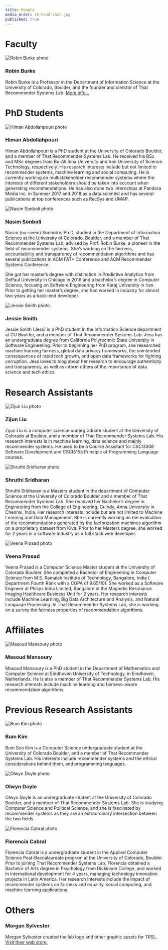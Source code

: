 ```yaml
---
title: People
media_order: rb-head-shot.jpg
published: true
---
```


# Faculty

![Robin Burke photo](rb-head-shot.jpg?resize=120,150&classes=left)
### Robin Burke
Robin Burke is a Professor in the Department of Information Science at the University of Colorado, Boulder, and the founder and director of That Recommender Systems Lab. [More info...](burke)

# PhD Students

![Himan Abdollahpouri photo](Himan.jpg?resize=120,150&classes=left)
### Himan Abdollahpouri
Himan Abdollahpouri is a PhD student at the University of Colorado Boulder, and a member of That Recommender Systems Lab. He received his BSc and MSc degrees from Bu-Ali Sina University and Iran University of Science Technology, respectively. His research interests include but not limited to recommender systems, machine learning and social computing. He is currently working on multistakeholder recommender systems where the interests of different stakeholders should be taken into account when generating recommendations. He has also done two internships at Pandora Media Inc. in Summer 2017 and 2018 as a data scientist and has several publications at top conferences such as RecSys and UMAP. 


![Nasim Sonboli photo](Nasim.jpeg?resize=120,150&classes=left)
### Nasim Sonboli
Nasim (na-seem) Sonboli is Ph.D. student in the Department of Information Science at the University of Colorado, Boulder, and a member of That Recommender Systems Lab, advised by Prof. Robin Burke, a pioneer in the field of recommender systems. She’s working on the fairness, accountability and transparency of recommendation algorithms and has several publications in ACM FAT* Conference and ACM Recommender Systems Conference.

She got her master’s degree with distinction in Predictive Analytics from DePaul University in Chicago in 2016 and a bachelor’s degree in Computer Science, focusing on Software Engineering from Karaj University in Iran. Prior to getting her master’s degree, she had worked in industry for almost two years as a back-end developer.

![Jessie Smith photo](Jessie.JPG?resize=120,150&classes=left)
### Jessie Smith
Jessie Smith (Jess) is a PhD student in the Information Science department at CU Boulder, and a member of That Recommender Systems Lab. Jess has an undergraduate degree from California Polytechnic State University in Software Engineering. Prior to beginning her PhD program, she researched machine learning fairness, global data privacy frameworks, the unintended consequences of rapid tech growth, and open data frameworks for fighting corruption. Jess loves to blog about her research to encourage authenticity and transparency, as well as inform others of the importance of data science and tech ethics.

# Research Assistants 

![Zijun Liu photo](ZijunLiu.jpg?resize=120,150&classes=left)
### Zijun Liu
Zijun Liu is a computer science undergraduate student at the University of Colorado at Boulder, and a member of That Recommender Systems Lab. His research interests is in machine learning, data science and mainly recommender systems. He used to be a Course Assistant for CSCI3308 Software Development and CSCI3155 Principle of Programming Language courses. 

![Shruthi Sridharan photo](shruthi.png?resize=120,150&classes=left)
### Shruthi Sridharan
Shruthi Sridharan is a Masters student in the department of Computer Science at the University of Colorado Boulder and a member of That Recommender Systems Lab. She received her Bachelor’s degree in Engineering from the College of Engineering, Guindy, Anna University in Chennai, India. Her research interests include but are not limited to Machine Learning and Data Management. She is currently working on the evaluation of the recommendations generated by the factorization machines algorithm on a proprietary dataset from Kiva. Prior to her Masters degree, she worked for 2 years in a software industry as a full stack web developer.

![Veena Prasad photo](veena.jpg?resize=120,150&classes=left)
### Veena Prasad
Veena Prasad is a Computer Science Master student at the University of Colorado Boulder. She completed a Bachelor of Engineering in Computer Science from M.S. Ramaiah Institute of Technology, Bangalore, India ( Department Fourth Rank with a CGPA of 9.65/10). She worked as a Software Engineer at Philips India Limited, Bangalore in the Magnetic Resonance Imaging Healthcare Business Unit for 2 years. Her research interests include Machine Learning, Big Data Architecture and Analysis, and Natural Language Processing. In That Recommender Systems Lab, she is working on a survey the fairness properties of recommendation algorithms.

# Affiliates

![Masoud Mansoury photo](MasoudMansoury.jpeg?resize=120,150&classes=left)
### Masoud Mansoury
Masoud Mansoury is a PhD student in the Department of Mathematics and Computer Science at Eindhoven University of Technology, in Eindhoven, Netherlands. He is also a member of That Recommender Systems Lab. His research interests include machine learning and fairness-aware recommendation algorithms.

# Previous Research Assistants

![Bum Kim photo](Bum.jpg?resize=120,150&classes=left)
### Bum Kim
Bum Soo Kim is a Computer Science undergraduate student at the University of Colorado Boulder, and a member of That Recommender Systems Lab. His interests include recommender systems and the ethical considerations behind them, and programming languages.

![Olwyn Doyle photo](Olwyn_.JPG?resize=120,150&classes=left)
### Olwyn Doyle
Olwyn Doyle is an undergraduate student at the University of Colorado Boulder, and a member of That Recommender Systems Lab. She is studying Computer Science and Political Science, and she is fascinated by recommender systems as they are an extraordinary intersection between the two fields.

![Florencia Cabral photo](Florencia.jpeg?resize=120,150&classes=left)
### Florencia Cabral
Florencia Cabral is a undergraduate student in the Applied Computer Science Post-Baccalaureate program at the University of Colorado, Boulder. Prior to joining That Recommender Systems Lab, Florencia obtained a Bachelor of Arts degree in Psychology from Dickinson College, and worked in international development for 4 years, managing technology innovation projects in Latin America. Her research interests include the impact of recommender systems on fairness and equality, social computing, and machine learning applications.


[comment]: # (Possibly Bamshad and John here. And also Weiwen. )

# Others

### Morgan Sylvester
Morgan Sylvester created the lab logo and other graphic assets for TRSL. [Visit their web store.](https://www.etsy.com/es/shop/Morexpression)